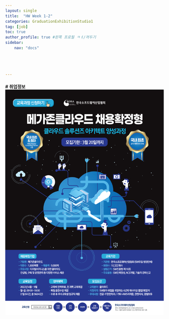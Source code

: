 ```yaml
---
layout: single
title:  "HW Week 1-2"
categories: GraduationExhibitionStudio1
tag: [job]
toc: true
author_profile: true #왼쪽 프로필 ㅋㅕ/꺼두기
sidebar:
    nav: "docs"




---
```


#### # 취업정보![mega](/assets/images//mega.jpg)